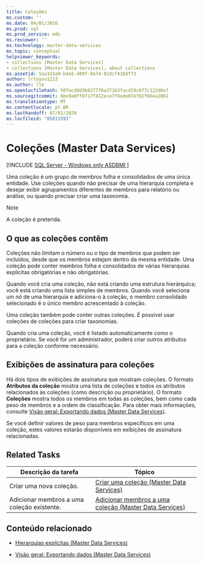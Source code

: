 ```yaml
---
title: Coleções
ms.custom: ''
ms.date: 04/01/2016
ms.prod: sql
ms.prod_service: mds
ms.reviewer: ''
ms.technology: master-data-services
ms.topic: conceptual
helpviewer_keywords:
- collections [Master Data Services]
- collections [Master Data Services], about collections
ms.assetid: 5aa1d1e0-b4e5-4897-8e74-01dcf418df73
author: lrtoyou1223
ms.author: lle
ms.openlocfilehash: 50facd8d3b827776a371b3facd19c677c122d0ef
ms.sourcegitcommit: 6be9a0ff0717f412ece7f8ede07ef01f66ea2061
ms.translationtype: MT
ms.contentlocale: pt-BR
ms.lasthandoff: 07/01/2020
ms.locfileid: "85811591"
---
```

# <a name="collections-master-data-services"></a>Coleções (Master Data Services)

[!INCLUDE [SQL Server - Windows only ASDBMI  ](../includes/applies-to-version/sql-windows-only-asdbmi.md)]

  Uma coleção é um grupo de membros folha e consolidados de uma única entidade. Use coleções quando não precisar de uma hierarquia completa e desejar exibir agrupamentos diferentes de membros para relatório ou análise, ou quando precisar criar uma taxonomia.  
  
> [!NOTE]  
>  A coleção é preterida.  
  
## <a name="what-collections-contain"></a>O que as coleções contêm  
 Coleções não limitam o número ou o tipo de membros que podem ser incluídos, desde que os membros estejam dentro da mesma entidade. Uma coleção pode conter membros folha e consolidados de várias hierarquias explícitas obrigatórias e não obrigatórias.  
  
 Quando você cria uma coleção, não está criando uma estrutura hierárquica; você está criando uma lista simples de membros. Quando você seleciona um nó de uma hierarquia e adiciona-o à coleção, o membro consolidado selecionado é o único membro acrescentado à coleção.  
  
 Uma coleção também pode conter outras coleções. É possível usar coleções de coleções para criar taxonomias.  
  
 Quando cria uma coleção, você é listado automaticamente como o proprietário. Se você for um administrador, poderá criar outros atributos para a coleção conforme necessário.  
  
## <a name="subscription-views-for-collections"></a>Exibições de assinatura para coleções  
 Há dois tipos de exibições de assinatura que mostram coleções. O formato **Atributos da coleção** mostra uma lista de coleções e todos os atributos relacionados às coleções (como descrição ou proprietário). O formato **Coleções** mostra todos os membros em todas as coleções, bem como cada peso de membros e a ordem de classificação. Para obter mais informações, consulte [Visão geral: Exportando dados &#40;Master Data Services&#41;](../master-data-services/overview-exporting-data-master-data-services.md).  
  
 Se você definir valores de peso para membros específicos em uma coleção, estes valores estarão disponíveis em exibições de assinatura relacionadas.  
  
## <a name="related-tasks"></a>Related Tasks  
  
|Descrição da tarefa|Tópico|  
|----------------------|-----------|  
|Criar uma nova coleção.|[Criar uma coleção &#40;Master Data Services&#41;](../master-data-services/create-a-collection-master-data-services.md)|  
|Adicionar membros a uma coleção existente.|[Adicionar membros a uma coleção &#40;Master Data Services&#41;](../master-data-services/add-members-to-a-collection-master-data-services.md)|  
  
## <a name="related-content"></a>Conteúdo relacionado  
  
-   [Hierarquias explícitas &#40;Master Data Services&#41;](../master-data-services/explicit-hierarchies-master-data-services.md)  
  
-   [Visão geral: Exportando dados &#40;Master Data Services&#41;](../master-data-services/overview-exporting-data-master-data-services.md)  
  
  
